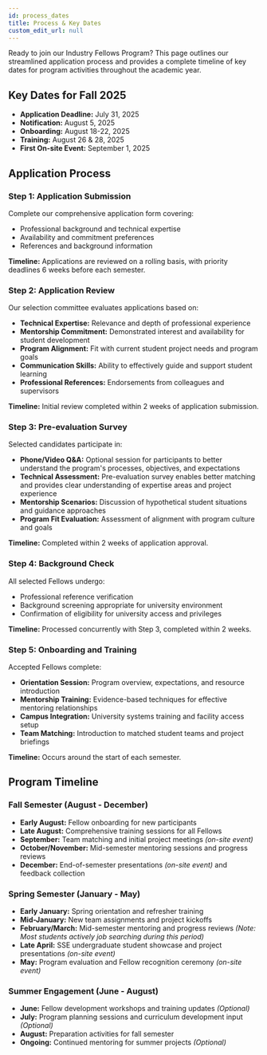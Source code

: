 ```yaml
---
id: process_dates
title: Process & Key Dates
custom_edit_url: null
---
```


Ready to join our Industry Fellows Program? This page outlines our streamlined application process and provides a complete timeline of key dates for program activities throughout the academic year.

## Key Dates for Fall 2025

- **Application Deadline:** July 31, 2025
- **Notification:** August 5, 2025
- **Onboarding:** August 18-22, 2025
- **Training:** August 26 & 28, 2025
- **First On-site Event:** September 1, 2025

<!-- ### Spring 2026 Cohort
- **Application Deadline:** November 15, 2025
- **Notification:** December 1, 2025
- **Onboarding:** January 6-10, 2026
- **Training:** January 13-17, 2026
- **First On-site Event:** January 2026 (TBD) -->

## Application Process

### Step 1: Application Submission

Complete our comprehensive application form covering:

- Professional background and technical expertise
- Availability and commitment preferences
- References and background information

**Timeline:** Applications are reviewed on a rolling basis, with priority deadlines 6 weeks before each semester.

### Step 2: Application Review

Our selection committee evaluates applications based on:

- **Technical Expertise:** Relevance and depth of professional experience
- **Mentorship Commitment:** Demonstrated interest and availability for student development
- **Program Alignment:** Fit with current student project needs and program goals
- **Communication Skills:** Ability to effectively guide and support student learning
- **Professional References:** Endorsements from colleagues and supervisors

**Timeline:** Initial review completed within 2 weeks of application submission.

### Step 3: Pre-evaluation Survey

Selected candidates participate in:

- **Phone/Video Q&A:** Optional session for participants to better understand the program's processes, objectives, and expectations
- **Technical Assessment:** Pre-evaluation survey enables better matching and provides clear understanding of expertise areas and project experience
- **Mentorship Scenarios:** Discussion of hypothetical student situations and guidance approaches
- **Program Fit Evaluation:** Assessment of alignment with program culture and goals

**Timeline:** Completed within 2 weeks of application approval.

### Step 4: Background Check

All selected Fellows undergo:

- Professional reference verification
- Background screening appropriate for university environment
- Confirmation of eligibility for university access and privileges

**Timeline:** Processed concurrently with Step 3, completed within 2 weeks.

### Step 5: Onboarding and Training

Accepted Fellows complete:

- **Orientation Session:** Program overview, expectations, and resource introduction
- **Mentorship Training:** Evidence-based techniques for effective mentoring relationships
- **Campus Integration:** University systems training and facility access setup
- **Team Matching:** Introduction to matched student teams and project briefings

**Timeline:** Occurs around the start of each semester.

## Program Timeline

### Fall Semester (August - December)

- **Early August:** Fellow onboarding for new participants
- **Late August:** Comprehensive training sessions for all Fellows
- **September:** Team matching and initial project meetings *(on-site event)*
- **October/November:** Mid-semester mentoring sessions and progress reviews
- **December:** End-of-semester presentations *(on-site event)* and feedback collection

### Spring Semester (January - May)

- **Early January:** Spring orientation and refresher training
- **Mid-January:** New team assignments and project kickoffs
- **February/March:** Mid-semester mentoring and progress reviews *(Note: Most students actively job searching during this period)*
- **Late April:** SSE undergraduate student showcase and project presentations *(on-site event)*
- **May:** Program evaluation and Fellow recognition ceremony *(on-site event)*

### Summer Engagement (June - August)

- **June:** Fellow development workshops and training updates *(Optional)*
- **July:** Program planning sessions and curriculum development input *(Optional)*
- **August:** Preparation activities for fall semester
- **Ongoing:** Continued mentoring for summer projects *(Optional)*
